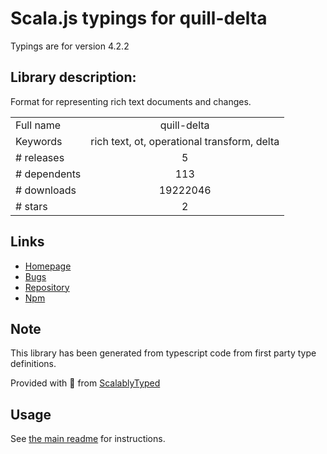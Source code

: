 
# Scala.js typings for quill-delta

Typings are for version 4.2.2

## Library description:
Format for representing rich text documents and changes.

|                    |                 |
| ------------------ | :-------------: |
| Full name          | quill-delta |
| Keywords           | rich text, ot, operational transform, delta |
| # releases         | 5 |
| # dependents       | 113 |
| # downloads        | 19222046 |
| # stars            | 2 |

## Links
- [Homepage](https://github.com/quilljs/delta)
- [Bugs](https://github.com/quilljs/delta/issues)
- [Repository](https://github.com/quilljs/delta)
- [Npm](https://www.npmjs.com/package/quill-delta)
    


## Note
This library has been generated from typescript code from first party type definitions.

Provided with :purple_heart: from [ScalablyTyped](https://github.com/oyvindberg/ScalablyTyped)

## Usage
See [the main readme](../../readme.md) for instructions.


